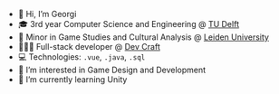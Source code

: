 - 👋 Hi, I’m Georgi
- 🎓 3rd year Computer Science and Engineering @ [TU Delft](https://www.tudelft.nl/)
- 👾 Minor in Game Studies and Cultural Analysis @ [Leiden University](https://www.universiteitleiden.nl/)
- 👨🏻‍💻 Full-stack developer @ [Dev Craft](https://www.dev-craft.com/)
- 💻 Technologies: `.vue`, `.java`, `.sql`
- 👀 I’m interested in Game Design and Development
- 🌱 I’m currently learning Unity

<!---
lol-iris/lol-iris is a ✨ special ✨ repository because its `README.md` (this file) appears on your GitHub profile.
You can click the Preview link to take a look at your changes.
--->
